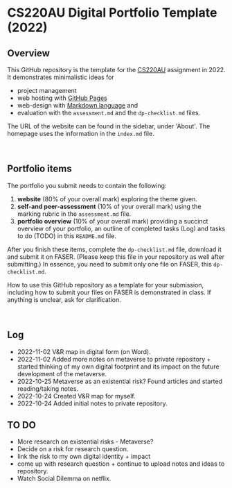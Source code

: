 # CS220AU Digital Portfolio Template (2022)
## Overview
This GitHub repository is the template for the [CS220AU](https://github.com/khofstadter/CS220AU) assignment in 2022. It demonstrates minimalistic ideas for 

- project management
- web hosting with [GitHub Pages](https://pages.github.com/) 
- web-design with [Markdown language](https://guides.github.com/features/mastering-markdown/) and
- evaluation with the `assessment.md` and the `dp-checklist.md` files. 

The URL of the website can be found in the sidebar, under 'About'. The homepage uses the information in the `index.md` file.

<br>

## Portfolio items
The portfolio you submit needs to contain the following:

1. **website** (80% of your overall mark) exploring the theme given.
2. **self-and peer-assessment** (10% of your overall mark) using the marking rubric in the `assessment.md` file.
3. **portfolio overview** (10% of your overall mark) providing a succinct overview of your portfolio, an outline of completed tasks (Log) and tasks to do (TODO) in this `README.md` file.

After you finish these items, complete the `dp-checklist.md` file, download it and submit it on FASER. (Please keep this file in your repository as well after submitting.) In essence, you need to submit only one file on FASER, this `dp-checklist.md`. 

How to use this GitHub repository as a template for your submission, including how to submit your files on FASER is demonstrated in class. If anything is unclear, ask for clarification. 

<br>

## Log 
* 2022-11-02 V&R map in digital form (on Word).
* 2022-11-02 Added more notes on metaverse to private repository + started thinking of my own digital footprint and its impact on the future development of the metaverse.
* 2022-10-25 Metaverse as an existential risk? Found articles and started reading/taking notes.
* 2022-10-24 Created V&R map for myself.
* 2022-10-24 Added initial notes to private repository.

## TO DO 
* More research on existential risks - Metaverse?
* Decide on a risk for research question.
* link the risk to my own digital identity + impact 
* come up with research question + continue to upload notes and ideas to repository.
* Watch Social Dilemma on netflix.
